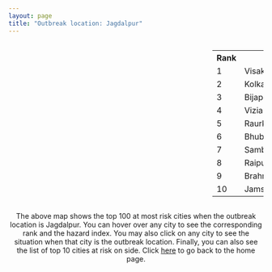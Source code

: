 ```yaml
---
layout: page
title: "Outbreak location: Jagdalpur"
---
```

<div style="width: 100%; overflow: auto;">
<div style="width: 75%; float: left;">
<div id="mapid">
<script src="https://buda-magenta.github.io/hazard_map/load_map.js"></script>

<script>
var marker_outbreak = L.marker([19.087076, 82.023572],{"autoPan": true}).addTo(map); marker_outbreak.bindTooltip("Jagdalpur").openTooltip();

var circle_1 = L.circle([17.723128, 83.301284], {"pane": "markerPane", "color": "red", "fill": true, "fillOpacity": 0.2, "fillRule": "evenodd", "lineCap": "round", "lineJoin": "round", "opacity": 1.0, "radius": 110113, "stroke": true, "weight": 3}).addTo(map);
circle_1.bindTooltip("Visakhapatnam<br>rank: 1<br>hazard index: 0.110114")
circle_1.bindPopup('<a href="https://buda-magenta.github.io/hazard_map/Visakhapatnam">Visakhapatnam</a>')

var circle_2 = L.circle([22.541418, 88.357691], {"pane": "markerPane", "color": "red", "fill": true, "fillOpacity": 0.2, "fillRule": "evenodd", "lineCap": "round", "lineJoin": "round", "opacity": 1.0, "radius": 41146, "stroke": true, "weight": 3}).addTo(map);
circle_2.bindTooltip("Kolkata<br>rank: 2<br>hazard index: 0.041147")
circle_2.bindPopup('<a href="https://buda-magenta.github.io/hazard_map/Kolkata">Kolkata</a>')

var circle_3 = L.circle([18.793568, 80.815939], {"pane": "markerPane", "color": "red", "fill": true, "fillOpacity": 0.2, "fillRule": "evenodd", "lineCap": "round", "lineJoin": "round", "opacity": 1.0, "radius": 40652, "stroke": true, "weight": 3}).addTo(map);
circle_3.bindTooltip("Bijapur<br>rank: 3<br>hazard index: 0.040653")
circle_3.bindPopup('<a href="https://buda-magenta.github.io/hazard_map/Bijapur">Bijapur</a>')

var circle_4 = L.circle([18.112082, 83.405220], {"pane": "markerPane", "color": "red", "fill": true, "fillOpacity": 0.2, "fillRule": "evenodd", "lineCap": "round", "lineJoin": "round", "opacity": 1.0, "radius": 35900, "stroke": true, "weight": 3}).addTo(map);
circle_4.bindTooltip("Vizianagaram<br>rank: 4<br>hazard index: 0.035900")
circle_4.bindPopup('<a href="https://buda-magenta.github.io/hazard_map/Vizianagaram">Vizianagaram</a>')

var circle_5 = L.circle([22.214285, 84.872437], {"pane": "markerPane", "color": "red", "fill": true, "fillOpacity": 0.2, "fillRule": "evenodd", "lineCap": "round", "lineJoin": "round", "opacity": 1.0, "radius": 35442, "stroke": true, "weight": 3}).addTo(map);
circle_5.bindTooltip("Raurkela<br>rank: 5<br>hazard index: 0.035443")
circle_5.bindPopup('<a href="https://buda-magenta.github.io/hazard_map/Raurkela">Raurkela</a>')

var circle_6 = L.circle([20.266777, 85.843559], {"pane": "markerPane", "color": "red", "fill": true, "fillOpacity": 0.2, "fillRule": "evenodd", "lineCap": "round", "lineJoin": "round", "opacity": 1.0, "radius": 27826, "stroke": true, "weight": 3}).addTo(map);
circle_6.bindTooltip("Bhubaneswar<br>rank: 6<br>hazard index: 0.027826")
circle_6.bindPopup('<a href="https://buda-magenta.github.io/hazard_map/Bhubaneswar">Bhubaneswar</a>')

var circle_7 = L.circle([21.400000, 83.883333], {"pane": "markerPane", "color": "red", "fill": true, "fillOpacity": 0.2, "fillRule": "evenodd", "lineCap": "round", "lineJoin": "round", "opacity": 1.0, "radius": 23788, "stroke": true, "weight": 3}).addTo(map);
circle_7.bindTooltip("Sambalpur<br>rank: 7<br>hazard index: 0.023789")
circle_7.bindPopup('<a href="https://buda-magenta.github.io/hazard_map/Sambalpur">Sambalpur</a>')

var circle_8 = L.circle([21.237947, 81.633683], {"pane": "markerPane", "color": "red", "fill": true, "fillOpacity": 0.2, "fillRule": "evenodd", "lineCap": "round", "lineJoin": "round", "opacity": 1.0, "radius": 18682, "stroke": true, "weight": 3}).addTo(map);
circle_8.bindTooltip("Raipur<br>rank: 8<br>hazard index: 0.018682")
circle_8.bindPopup('<a href="https://buda-magenta.github.io/hazard_map/Raipur">Raipur</a>')

var circle_9 = L.circle([19.309813, 84.797156], {"pane": "markerPane", "color": "red", "fill": true, "fillOpacity": 0.2, "fillRule": "evenodd", "lineCap": "round", "lineJoin": "round", "opacity": 1.0, "radius": 11819, "stroke": true, "weight": 3}).addTo(map);
circle_9.bindTooltip("Brahmapur<br>rank: 9<br>hazard index: 0.011819")
circle_9.bindPopup('<a href="https://buda-magenta.github.io/hazard_map/Brahmapur">Brahmapur</a>')

var circle_10 = L.circle([22.801519, 86.202958], {"pane": "markerPane", "color": "red", "fill": true, "fillOpacity": 0.2, "fillRule": "evenodd", "lineCap": "round", "lineJoin": "round", "opacity": 1.0, "radius": 5774, "stroke": true, "weight": 3}).addTo(map);
circle_10.bindTooltip("Jamshedpur<br>rank: 10<br>hazard index: 0.005775")
circle_10.bindPopup('<a href="https://buda-magenta.github.io/hazard_map/Jamshedpur">Jamshedpur</a>')

var circle_11 = L.circle([21.199035, 81.397955], {"pane": "markerPane", "color": "red", "fill": true, "fillOpacity": 0.2, "fillRule": "evenodd", "lineCap": "round", "lineJoin": "round", "opacity": 1.0, "radius": 4956, "stroke": true, "weight": 3}).addTo(map);
circle_11.bindTooltip("Durg<br>rank: 11<br>hazard index: 0.004957")
circle_11.bindPopup('<a href="https://buda-magenta.github.io/hazard_map/Durg">Durg</a>')

var circle_12 = L.circle([17.388786, 78.461065], {"pane": "markerPane", "color": "red", "fill": true, "fillOpacity": 0.2, "fillRule": "evenodd", "lineCap": "round", "lineJoin": "round", "opacity": 1.0, "radius": 4797, "stroke": true, "weight": 3}).addTo(map);
circle_12.bindTooltip("Hyderabad<br>rank: 12<br>hazard index: 0.004797")
circle_12.bindPopup('<a href="https://buda-magenta.github.io/hazard_map/Hyderabad">Hyderabad</a>')

var circle_13 = L.circle([18.320022, 83.916077], {"pane": "markerPane", "color": "red", "fill": true, "fillOpacity": 0.2, "fillRule": "evenodd", "lineCap": "round", "lineJoin": "round", "opacity": 1.0, "radius": 4185, "stroke": true, "weight": 3}).addTo(map);
circle_13.bindTooltip("Srikakulam<br>rank: 13<br>hazard index: 0.004185")
circle_13.bindPopup('<a href="https://buda-magenta.github.io/hazard_map/Srikakulam">Srikakulam</a>')

var circle_14 = L.circle([21.934900, 86.732400], {"pane": "markerPane", "color": "red", "fill": true, "fillOpacity": 0.2, "fillRule": "evenodd", "lineCap": "round", "lineJoin": "round", "opacity": 1.0, "radius": 3655, "stroke": true, "weight": 3}).addTo(map);
circle_14.bindTooltip("Baripada<br>rank: 14<br>hazard index: 0.003656")
circle_14.bindPopup('<a href="https://buda-magenta.github.io/hazard_map/Baripada">Baripada</a>')

var circle_15 = L.circle([17.849907, 75.276320], {"pane": "markerPane", "color": "red", "fill": true, "fillOpacity": 0.2, "fillRule": "evenodd", "lineCap": "round", "lineJoin": "round", "opacity": 1.0, "radius": 3452, "stroke": true, "weight": 3}).addTo(map);
circle_15.bindTooltip("Solapur<br>rank: 15<br>hazard index: 0.003452")
circle_15.bindPopup('<a href="https://buda-magenta.github.io/hazard_map/Solapur">Solapur</a>')

var circle_16 = L.circle([16.508759, 80.618510], {"pane": "markerPane", "color": "red", "fill": true, "fillOpacity": 0.2, "fillRule": "evenodd", "lineCap": "round", "lineJoin": "round", "opacity": 1.0, "radius": 3346, "stroke": true, "weight": 3}).addTo(map);
circle_16.bindTooltip("Vijayawada<br>rank: 16<br>hazard index: 0.003346")
circle_16.bindPopup('<a href="https://buda-magenta.github.io/hazard_map/Vijayawada">Vijayawada</a>')

var circle_17 = L.circle([19.807608, 85.825254], {"pane": "markerPane", "color": "red", "fill": true, "fillOpacity": 0.2, "fillRule": "evenodd", "lineCap": "round", "lineJoin": "round", "opacity": 1.0, "radius": 3203, "stroke": true, "weight": 3}).addTo(map);
circle_17.bindTooltip("Puri<br>rank: 17<br>hazard index: 0.003203")
circle_17.bindPopup('<a href="https://buda-magenta.github.io/hazard_map/Puri">Puri</a>')

var circle_18 = L.circle([17.980609, 79.598212], {"pane": "markerPane", "color": "red", "fill": true, "fillOpacity": 0.2, "fillRule": "evenodd", "lineCap": "round", "lineJoin": "round", "opacity": 1.0, "radius": 2547, "stroke": true, "weight": 3}).addTo(map);
circle_18.bindTooltip("Warangal<br>rank: 18<br>hazard index: 0.002548")
circle_18.bindPopup('<a href="https://buda-magenta.github.io/hazard_map/Warangal">Warangal</a>')

var circle_19 = L.circle([17.005045, 81.780473], {"pane": "markerPane", "color": "red", "fill": true, "fillOpacity": 0.2, "fillRule": "evenodd", "lineCap": "round", "lineJoin": "round", "opacity": 1.0, "radius": 2269, "stroke": true, "weight": 3}).addTo(map);
circle_19.bindTooltip("Rajahmundry<br>rank: 19<br>hazard index: 0.002270")
circle_19.bindPopup('<a href="https://buda-magenta.github.io/hazard_map/Rajahmundry">Rajahmundry</a>')

var circle_20 = L.circle([22.472223, 88.093845], {"pane": "markerPane", "color": "red", "fill": true, "fillOpacity": 0.2, "fillRule": "evenodd", "lineCap": "round", "lineJoin": "round", "opacity": 1.0, "radius": 2037, "stroke": true, "weight": 3}).addTo(map);
circle_20.bindTooltip("Uluberia<br>rank: 20<br>hazard index: 0.002038")
circle_20.bindPopup('<a href="https://buda-magenta.github.io/hazard_map/Uluberia">Uluberia</a>')

var circle_21 = L.circle([25.133173, 86.525040], {"pane": "markerPane", "color": "red", "fill": true, "fillOpacity": 0.2, "fillRule": "evenodd", "lineCap": "round", "lineJoin": "round", "opacity": 1.0, "radius": 1897, "stroke": true, "weight": 3}).addTo(map);
circle_21.bindTooltip("Kharagpur<br>rank: 21<br>hazard index: 0.001898")
circle_21.bindPopup('<a href="https://buda-magenta.github.io/hazard_map/Kharagpur">Kharagpur</a>')

var circle_22 = L.circle([16.185317, 75.696792], {"pane": "markerPane", "color": "red", "fill": true, "fillOpacity": 0.2, "fillRule": "evenodd", "lineCap": "round", "lineJoin": "round", "opacity": 1.0, "radius": 1706, "stroke": true, "weight": 3}).addTo(map);
circle_22.bindTooltip("Bagalkot<br>rank: 22<br>hazard index: 0.001706")
circle_22.bindPopup('<a href="https://buda-magenta.github.io/hazard_map/Bagalkot">Bagalkot</a>')

var circle_23 = L.circle([16.943739, 82.235061], {"pane": "markerPane", "color": "red", "fill": true, "fillOpacity": 0.2, "fillRule": "evenodd", "lineCap": "round", "lineJoin": "round", "opacity": 1.0, "radius": 1451, "stroke": true, "weight": 3}).addTo(map);
circle_23.bindTooltip("Kakinada<br>rank: 23<br>hazard index: 0.001451")
circle_23.bindPopup('<a href="https://buda-magenta.github.io/hazard_map/Kakinada">Kakinada</a>')

var circle_24 = L.circle([20.468600, 85.879200], {"pane": "markerPane", "color": "red", "fill": true, "fillOpacity": 0.2, "fillRule": "evenodd", "lineCap": "round", "lineJoin": "round", "opacity": 1.0, "radius": 1430, "stroke": true, "weight": 3}).addTo(map);
circle_24.bindTooltip("Cuttack<br>rank: 24<br>hazard index: 0.001430")
circle_24.bindPopup('<a href="https://buda-magenta.github.io/hazard_map/Cuttack">Cuttack</a>')

var circle_25 = L.circle([28.651718, 77.221939], {"pane": "markerPane", "color": "red", "fill": true, "fillOpacity": 0.2, "fillRule": "evenodd", "lineCap": "round", "lineJoin": "round", "opacity": 1.0, "radius": 1386, "stroke": true, "weight": 3}).addTo(map);
circle_25.bindTooltip("Delhi<br>rank: 25<br>hazard index: 0.001386")
circle_25.bindPopup('<a href="https://buda-magenta.github.io/hazard_map/Delhi">Delhi</a>')

var circle_26 = L.circle([15.426365, 75.630079], {"pane": "markerPane", "color": "red", "fill": true, "fillOpacity": 0.2, "fillRule": "evenodd", "lineCap": "round", "lineJoin": "round", "opacity": 1.0, "radius": 1364, "stroke": true, "weight": 3}).addTo(map);
circle_26.bindTooltip("Gadag<br>rank: 26<br>hazard index: 0.001364")
circle_26.bindPopup('<a href="https://buda-magenta.github.io/hazard_map/Gadag">Gadag</a>')

var circle_27 = L.circle([12.979120, 77.591300], {"pane": "markerPane", "color": "red", "fill": true, "fillOpacity": 0.2, "fillRule": "evenodd", "lineCap": "round", "lineJoin": "round", "opacity": 1.0, "radius": 1330, "stroke": true, "weight": 3}).addTo(map);
circle_27.bindTooltip("Bangalore<br>rank: 27<br>hazard index: 0.001331")
circle_27.bindPopup('<a href="https://buda-magenta.github.io/hazard_map/Bangalore">Bangalore</a>')

var circle_28 = L.circle([22.383333, 82.133333], {"pane": "markerPane", "color": "red", "fill": true, "fillOpacity": 0.2, "fillRule": "evenodd", "lineCap": "round", "lineJoin": "round", "opacity": 1.0, "radius": 1306, "stroke": true, "weight": 3}).addTo(map);
circle_28.bindTooltip("Bilaspur<br>rank: 28<br>hazard index: 0.001307")
circle_28.bindPopup('<a href="https://buda-magenta.github.io/hazard_map/Bilaspur">Bilaspur</a>')

var circle_29 = L.circle([23.370035, 85.325013], {"pane": "markerPane", "color": "red", "fill": true, "fillOpacity": 0.2, "fillRule": "evenodd", "lineCap": "round", "lineJoin": "round", "opacity": 1.0, "radius": 1254, "stroke": true, "weight": 3}).addTo(map);
circle_29.bindTooltip("Ranchi<br>rank: 29<br>hazard index: 0.001254")
circle_29.bindPopup('<a href="https://buda-magenta.github.io/hazard_map/Ranchi">Ranchi</a>')

var circle_30 = L.circle([22.591260, 88.390964], {"pane": "markerPane", "color": "red", "fill": true, "fillOpacity": 0.2, "fillRule": "evenodd", "lineCap": "round", "lineJoin": "round", "opacity": 1.0, "radius": 1204, "stroke": true, "weight": 3}).addTo(map);
circle_30.bindTooltip("Bidhan Nagar<br>rank: 30<br>hazard index: 0.001205")
circle_30.bindPopup('<a href="https://buda-magenta.github.io/hazard_map/Bidhan_Nagar">Bidhan Nagar</a>')

var circle_31 = L.circle([13.083694, 80.270186], {"pane": "markerPane", "color": "red", "fill": true, "fillOpacity": 0.2, "fillRule": "evenodd", "lineCap": "round", "lineJoin": "round", "opacity": 1.0, "radius": 1031, "stroke": true, "weight": 3}).addTo(map);
circle_31.bindTooltip("Chennai<br>rank: 31<br>hazard index: 0.001031")
circle_31.bindPopup('<a href="https://buda-magenta.github.io/hazard_map/Chennai">Chennai</a>')

var circle_32 = L.circle([21.200996, 81.335426], {"pane": "markerPane", "color": "red", "fill": true, "fillOpacity": 0.2, "fillRule": "evenodd", "lineCap": "round", "lineJoin": "round", "opacity": 1.0, "radius": 994, "stroke": true, "weight": 3}).addTo(map);
circle_32.bindTooltip("Bhilai Nagar<br>rank: 32<br>hazard index: 0.000995")
circle_32.bindPopup('<a href="https://buda-magenta.github.io/hazard_map/Bhilai_Nagar">Bhilai Nagar</a>')

var circle_33 = L.circle([12.869810, 74.843008], {"pane": "markerPane", "color": "red", "fill": true, "fillOpacity": 0.2, "fillRule": "evenodd", "lineCap": "round", "lineJoin": "round", "opacity": 1.0, "radius": 967, "stroke": true, "weight": 3}).addTo(map);
circle_33.bindTooltip("Mangalore<br>rank: 33<br>hazard index: 0.000968")
circle_33.bindPopup('<a href="https://buda-magenta.github.io/hazard_map/Mangalore">Mangalore</a>')

var circle_34 = L.circle([23.250000, 87.750000], {"pane": "markerPane", "color": "red", "fill": true, "fillOpacity": 0.2, "fillRule": "evenodd", "lineCap": "round", "lineJoin": "round", "opacity": 1.0, "radius": 829, "stroke": true, "weight": 3}).addTo(map);
circle_34.bindTooltip("Barddhaman<br>rank: 34<br>hazard index: 0.000830")
circle_34.bindPopup('<a href="https://buda-magenta.github.io/hazard_map/Barddhaman">Barddhaman</a>')

var circle_35 = L.circle([19.075990, 72.877393], {"pane": "markerPane", "color": "red", "fill": true, "fillOpacity": 0.2, "fillRule": "evenodd", "lineCap": "round", "lineJoin": "round", "opacity": 1.0, "radius": 811, "stroke": true, "weight": 3}).addTo(map);
circle_35.bindTooltip("Mumbai<br>rank: 35<br>hazard index: 0.000811")
circle_35.bindPopup('<a href="https://buda-magenta.github.io/hazard_map/Mumbai">Mumbai</a>')

var circle_36 = L.circle([16.291519, 80.454159], {"pane": "markerPane", "color": "red", "fill": true, "fillOpacity": 0.2, "fillRule": "evenodd", "lineCap": "round", "lineJoin": "round", "opacity": 1.0, "radius": 665, "stroke": true, "weight": 3}).addTo(map);
circle_36.bindTooltip("Guntur<br>rank: 36<br>hazard index: 0.000666")
circle_36.bindPopup('<a href="https://buda-magenta.github.io/hazard_map/Guntur">Guntur</a>')

var circle_37 = L.circle([22.519770, 82.629515], {"pane": "markerPane", "color": "red", "fill": true, "fillOpacity": 0.2, "fillRule": "evenodd", "lineCap": "round", "lineJoin": "round", "opacity": 1.0, "radius": 619, "stroke": true, "weight": 3}).addTo(map);
circle_37.bindTooltip("Korba<br>rank: 37<br>hazard index: 0.000619")
circle_37.bindPopup('<a href="https://buda-magenta.github.io/hazard_map/Korba">Korba</a>')

var circle_38 = L.circle([16.676135, 81.170868], {"pane": "markerPane", "color": "red", "fill": true, "fillOpacity": 0.2, "fillRule": "evenodd", "lineCap": "round", "lineJoin": "round", "opacity": 1.0, "radius": 612, "stroke": true, "weight": 3}).addTo(map);
circle_38.bindTooltip("Eluru<br>rank: 38<br>hazard index: 0.000612")
circle_38.bindPopup('<a href="https://buda-magenta.github.io/hazard_map/Eluru">Eluru</a>')

var circle_39 = L.circle([26.716413, 88.430992], {"pane": "markerPane", "color": "red", "fill": true, "fillOpacity": 0.2, "fillRule": "evenodd", "lineCap": "round", "lineJoin": "round", "opacity": 1.0, "radius": 596, "stroke": true, "weight": 3}).addTo(map);
circle_39.bindTooltip("Siliguri<br>rank: 39<br>hazard index: 0.000597")
circle_39.bindPopup('<a href="https://buda-magenta.github.io/hazard_map/Siliguri">Siliguri</a>')

var circle_40 = L.circle([22.500000, 83.500000], {"pane": "markerPane", "color": "red", "fill": true, "fillOpacity": 0.2, "fillRule": "evenodd", "lineCap": "round", "lineJoin": "round", "opacity": 1.0, "radius": 591, "stroke": true, "weight": 3}).addTo(map);
circle_40.bindTooltip("Raigarh<br>rank: 40<br>hazard index: 0.000592")
circle_40.bindPopup('<a href="https://buda-magenta.github.io/hazard_map/Raigarh">Raigarh</a>')

var circle_41 = L.circle([22.890183, 88.426939], {"pane": "markerPane", "color": "red", "fill": true, "fillOpacity": 0.2, "fillRule": "evenodd", "lineCap": "round", "lineJoin": "round", "opacity": 1.0, "radius": 470, "stroke": true, "weight": 3}).addTo(map);
circle_41.bindTooltip("Naihati<br>rank: 41<br>hazard index: 0.000470")
circle_41.bindPopup('<a href="https://buda-magenta.github.io/hazard_map/Naihati">Naihati</a>')

var circle_42 = L.circle([21.500000, 86.750000], {"pane": "markerPane", "color": "red", "fill": true, "fillOpacity": 0.2, "fillRule": "evenodd", "lineCap": "round", "lineJoin": "round", "opacity": 1.0, "radius": 449, "stroke": true, "weight": 3}).addTo(map);
circle_42.bindTooltip("Baleshwar<br>rank: 42<br>hazard index: 0.000449")
circle_42.bindPopup('<a href="https://buda-magenta.github.io/hazard_map/Baleshwar">Baleshwar</a>')

var circle_43 = L.circle([23.535048, 87.338043], {"pane": "markerPane", "color": "red", "fill": true, "fillOpacity": 0.2, "fillRule": "evenodd", "lineCap": "round", "lineJoin": "round", "opacity": 1.0, "radius": 422, "stroke": true, "weight": 3}).addTo(map);
circle_43.bindTooltip("Durgapur<br>rank: 43<br>hazard index: 0.000422")
circle_43.bindPopup('<a href="https://buda-magenta.github.io/hazard_map/Durgapur">Durgapur</a>')

var circle_44 = L.circle([22.782355, 86.159003], {"pane": "markerPane", "color": "red", "fill": true, "fillOpacity": 0.2, "fillRule": "evenodd", "lineCap": "round", "lineJoin": "round", "opacity": 1.0, "radius": 403, "stroke": true, "weight": 3}).addTo(map);
circle_44.bindTooltip("Adityapur<br>rank: 44<br>hazard index: 0.000404")
circle_44.bindPopup('<a href="https://buda-magenta.github.io/hazard_map/Adityapur">Adityapur</a>')

var circle_45 = L.circle([25.531031, 78.652689], {"pane": "markerPane", "color": "red", "fill": true, "fillOpacity": 0.2, "fillRule": "evenodd", "lineCap": "round", "lineJoin": "round", "opacity": 1.0, "radius": 399, "stroke": true, "weight": 3}).addTo(map);
circle_45.bindTooltip("Jhansi<br>rank: 45<br>hazard index: 0.000399")
circle_45.bindPopup('<a href="https://buda-magenta.github.io/hazard_map/Jhansi">Jhansi</a>')

var circle_46 = L.circle([23.687130, 86.974659], {"pane": "markerPane", "color": "red", "fill": true, "fillOpacity": 0.2, "fillRule": "evenodd", "lineCap": "round", "lineJoin": "round", "opacity": 1.0, "radius": 388, "stroke": true, "weight": 3}).addTo(map);
circle_46.bindTooltip("Asansol<br>rank: 46<br>hazard index: 0.000389")
circle_46.bindPopup('<a href="https://buda-magenta.github.io/hazard_map/Asansol">Asansol</a>')

var circle_47 = L.circle([22.695034, 88.377060], {"pane": "markerPane", "color": "red", "fill": true, "fillOpacity": 0.2, "fillRule": "evenodd", "lineCap": "round", "lineJoin": "round", "opacity": 1.0, "radius": 360, "stroke": true, "weight": 3}).addTo(map);
circle_47.bindTooltip("Panihati<br>rank: 47<br>hazard index: 0.000360")
circle_47.bindPopup('<a href="https://buda-magenta.github.io/hazard_map/Panihati">Panihati</a>')

var circle_48 = L.circle([14.449372, 79.987376], {"pane": "markerPane", "color": "red", "fill": true, "fillOpacity": 0.2, "fillRule": "evenodd", "lineCap": "round", "lineJoin": "round", "opacity": 1.0, "radius": 326, "stroke": true, "weight": 3}).addTo(map);
circle_48.bindTooltip("Nellore<br>rank: 48<br>hazard index: 0.000327")
circle_48.bindPopup('<a href="https://buda-magenta.github.io/hazard_map/Nellore">Nellore</a>')

var circle_49 = L.circle([21.149813, 79.082056], {"pane": "markerPane", "color": "red", "fill": true, "fillOpacity": 0.2, "fillRule": "evenodd", "lineCap": "round", "lineJoin": "round", "opacity": 1.0, "radius": 320, "stroke": true, "weight": 3}).addTo(map);
circle_49.bindTooltip("Nagpur<br>rank: 49<br>hazard index: 0.000320")
circle_49.bindPopup('<a href="https://buda-magenta.github.io/hazard_map/Nagpur">Nagpur</a>')

var circle_50 = L.circle([24.965712, 88.127778], {"pane": "markerPane", "color": "red", "fill": true, "fillOpacity": 0.2, "fillRule": "evenodd", "lineCap": "round", "lineJoin": "round", "opacity": 1.0, "radius": 294, "stroke": true, "weight": 3}).addTo(map);
circle_50.bindTooltip("English Bazar<br>rank: 50<br>hazard index: 0.000295")
circle_50.bindPopup('<a href="https://buda-magenta.github.io/hazard_map/English_Bazar">English Bazar</a>')

var circle_51 = L.circle([22.670728, 88.376342], {"pane": "markerPane", "color": "red", "fill": true, "fillOpacity": 0.2, "fillRule": "evenodd", "lineCap": "round", "lineJoin": "round", "opacity": 1.0, "radius": 293, "stroke": true, "weight": 3}).addTo(map);
circle_51.bindTooltip("Kamarhati<br>rank: 51<br>hazard index: 0.000293")
circle_51.bindPopup('<a href="https://buda-magenta.github.io/hazard_map/Kamarhati">Kamarhati</a>')

var circle_52 = L.circle([26.180598, 91.753943], {"pane": "markerPane", "color": "red", "fill": true, "fillOpacity": 0.2, "fillRule": "evenodd", "lineCap": "round", "lineJoin": "round", "opacity": 1.0, "radius": 288, "stroke": true, "weight": 3}).addTo(map);
circle_52.bindTooltip("Guwahati<br>rank: 52<br>hazard index: 0.000289")
circle_52.bindPopup('<a href="https://buda-magenta.github.io/hazard_map/Guwahati">Guwahati</a>')

var circle_53 = L.circle([16.876586, 81.545145], {"pane": "markerPane", "color": "red", "fill": true, "fillOpacity": 0.2, "fillRule": "evenodd", "lineCap": "round", "lineJoin": "round", "opacity": 1.0, "radius": 276, "stroke": true, "weight": 3}).addTo(map);
circle_53.bindTooltip("Tadepalligudem<br>rank: 53<br>hazard index: 0.000277")
circle_53.bindPopup('<a href="https://buda-magenta.github.io/hazard_map/Tadepalligudem">Tadepalligudem</a>')

var circle_54 = L.circle([22.646958, 88.343612], {"pane": "markerPane", "color": "red", "fill": true, "fillOpacity": 0.2, "fillRule": "evenodd", "lineCap": "round", "lineJoin": "round", "opacity": 1.0, "radius": 268, "stroke": true, "weight": 3}).addTo(map);
circle_54.bindTooltip("Bally<br>rank: 54<br>hazard index: 0.000268")
circle_54.bindPopup('<a href="https://buda-magenta.github.io/hazard_map/Bally">Bally</a>')

var circle_55 = L.circle([14.466127, 75.920636], {"pane": "markerPane", "color": "red", "fill": true, "fillOpacity": 0.2, "fillRule": "evenodd", "lineCap": "round", "lineJoin": "round", "opacity": 1.0, "radius": 258, "stroke": true, "weight": 3}).addTo(map);
circle_55.bindTooltip("Davanagere<br>rank: 55<br>hazard index: 0.000258")
circle_55.bindPopup('<a href="https://buda-magenta.github.io/hazard_map/Davanagere">Davanagere</a>')

var circle_56 = L.circle([25.609324, 85.123525], {"pane": "markerPane", "color": "red", "fill": true, "fillOpacity": 0.2, "fillRule": "evenodd", "lineCap": "round", "lineJoin": "round", "opacity": 1.0, "radius": 246, "stroke": true, "weight": 3}).addTo(map);
circle_56.bindTooltip("Patna<br>rank: 56<br>hazard index: 0.000247")
circle_56.bindPopup('<a href="https://buda-magenta.github.io/hazard_map/Patna">Patna</a>')

var circle_57 = L.circle([22.508621, 88.253218], {"pane": "markerPane", "color": "red", "fill": true, "fillOpacity": 0.2, "fillRule": "evenodd", "lineCap": "round", "lineJoin": "round", "opacity": 1.0, "radius": 239, "stroke": true, "weight": 3}).addTo(map);
circle_57.bindTooltip("Maheshtala<br>rank: 57<br>hazard index: 0.000240")
circle_57.bindPopup('<a href="https://buda-magenta.github.io/hazard_map/Maheshtala">Maheshtala</a>')

var circle_58 = L.circle([24.476642, 86.606732], {"pane": "markerPane", "color": "red", "fill": true, "fillOpacity": 0.2, "fillRule": "evenodd", "lineCap": "round", "lineJoin": "round", "opacity": 1.0, "radius": 228, "stroke": true, "weight": 3}).addTo(map);
circle_58.bindTooltip("Deoghar<br>rank: 58<br>hazard index: 0.000229")
circle_58.bindPopup('<a href="https://buda-magenta.github.io/hazard_map/Deoghar">Deoghar</a>')

var circle_59 = L.circle([21.735348, 81.944459], {"pane": "markerPane", "color": "red", "fill": true, "fillOpacity": 0.2, "fillRule": "evenodd", "lineCap": "round", "lineJoin": "round", "opacity": 1.0, "radius": 225, "stroke": true, "weight": 3}).addTo(map);
circle_59.bindTooltip("Bhatpara<br>rank: 59<br>hazard index: 0.000226")
circle_59.bindPopup('<a href="https://buda-magenta.github.io/hazard_map/Bhatpara">Bhatpara</a>')

var circle_60 = L.circle([22.870214, 88.419608], {"pane": "markerPane", "color": "red", "fill": true, "fillOpacity": 0.2, "fillRule": "evenodd", "lineCap": "round", "lineJoin": "round", "opacity": 1.0, "radius": 216, "stroke": true, "weight": 3}).addTo(map);
circle_60.bindTooltip("Barrackpur<br>rank: 60<br>hazard index: 0.000217")
circle_60.bindPopup('<a href="https://buda-magenta.github.io/hazard_map/Barrackpur">Barrackpur</a>')

var circle_61 = L.circle([23.405848, 88.495894], {"pane": "markerPane", "color": "red", "fill": true, "fillOpacity": 0.2, "fillRule": "evenodd", "lineCap": "round", "lineJoin": "round", "opacity": 1.0, "radius": 207, "stroke": true, "weight": 3}).addTo(map);
circle_61.bindTooltip("Krishnanagar<br>rank: 61<br>hazard index: 0.000207")
circle_61.bindPopup('<a href="https://buda-magenta.github.io/hazard_map/Krishnanagar">Krishnanagar</a>')

var circle_62 = L.circle([23.122634, 83.198189], {"pane": "markerPane", "color": "red", "fill": true, "fillOpacity": 0.2, "fillRule": "evenodd", "lineCap": "round", "lineJoin": "round", "opacity": 1.0, "radius": 206, "stroke": true, "weight": 3}).addTo(map);
circle_62.bindTooltip("Ambikapur<br>rank: 62<br>hazard index: 0.000206")
circle_62.bindPopup('<a href="https://buda-magenta.github.io/hazard_map/Ambikapur">Ambikapur</a>')

var circle_63 = L.circle([23.795281, 86.430964], {"pane": "markerPane", "color": "red", "fill": true, "fillOpacity": 0.2, "fillRule": "evenodd", "lineCap": "round", "lineJoin": "round", "opacity": 1.0, "radius": 198, "stroke": true, "weight": 3}).addTo(map);
circle_63.bindTooltip("Dhanbad<br>rank: 63<br>hazard index: 0.000199")
circle_63.bindPopup('<a href="https://buda-magenta.github.io/hazard_map/Dhanbad">Dhanbad</a>')

var circle_64 = L.circle([24.379576, 88.585573], {"pane": "markerPane", "color": "red", "fill": true, "fillOpacity": 0.2, "fillRule": "evenodd", "lineCap": "round", "lineJoin": "round", "opacity": 1.0, "radius": 195, "stroke": true, "weight": 3}).addTo(map);
circle_64.bindTooltip("Baharampur<br>rank: 64<br>hazard index: 0.000196")
circle_64.bindPopup('<a href="https://buda-magenta.github.io/hazard_map/Baharampur">Baharampur</a>')

var circle_65 = L.circle([18.521428, 73.854454], {"pane": "markerPane", "color": "red", "fill": true, "fillOpacity": 0.2, "fillRule": "evenodd", "lineCap": "round", "lineJoin": "round", "opacity": 1.0, "radius": 191, "stroke": true, "weight": 3}).addTo(map);
circle_65.bindTooltip("Pune<br>rank: 65<br>hazard index: 0.000191")
circle_65.bindPopup('<a href="https://buda-magenta.github.io/hazard_map/Pune">Pune</a>')

var circle_66 = L.circle([16.083333, 77.166667], {"pane": "markerPane", "color": "red", "fill": true, "fillOpacity": 0.2, "fillRule": "evenodd", "lineCap": "round", "lineJoin": "round", "opacity": 1.0, "radius": 190, "stroke": true, "weight": 3}).addTo(map);
circle_66.bindTooltip("Raichur<br>rank: 66<br>hazard index: 0.000190")
circle_66.bindPopup('<a href="https://buda-magenta.github.io/hazard_map/Raichur">Raichur</a>')

var circle_67 = L.circle([16.432998, 80.993715], {"pane": "markerPane", "color": "red", "fill": true, "fillOpacity": 0.2, "fillRule": "evenodd", "lineCap": "round", "lineJoin": "round", "opacity": 1.0, "radius": 189, "stroke": true, "weight": 3}).addTo(map);
circle_67.bindTooltip("Gudivada<br>rank: 67<br>hazard index: 0.000189")
circle_67.bindPopup('<a href="https://buda-magenta.github.io/hazard_map/Gudivada">Gudivada</a>')

var circle_68 = L.circle([13.631637, 79.423171], {"pane": "markerPane", "color": "red", "fill": true, "fillOpacity": 0.2, "fillRule": "evenodd", "lineCap": "round", "lineJoin": "round", "opacity": 1.0, "radius": 163, "stroke": true, "weight": 3}).addTo(map);
circle_68.bindTooltip("Tirupati<br>rank: 68<br>hazard index: 0.000163")
circle_68.bindPopup('<a href="https://buda-magenta.github.io/hazard_map/Tirupati">Tirupati</a>')

var circle_69 = L.circle([22.754995, 88.341667], {"pane": "markerPane", "color": "red", "fill": true, "fillOpacity": 0.2, "fillRule": "evenodd", "lineCap": "round", "lineJoin": "round", "opacity": 1.0, "radius": 161, "stroke": true, "weight": 3}).addTo(map);
circle_69.bindTooltip("Serampore<br>rank: 69<br>hazard index: 0.000162")
circle_69.bindPopup('<a href="https://buda-magenta.github.io/hazard_map/Serampore">Serampore</a>')

var circle_70 = L.circle([22.949011, 88.435910], {"pane": "markerPane", "color": "red", "fill": true, "fillOpacity": 0.2, "fillRule": "evenodd", "lineCap": "round", "lineJoin": "round", "opacity": 1.0, "radius": 159, "stroke": true, "weight": 3}).addTo(map);
circle_70.bindTooltip("Kanchrapara<br>rank: 70<br>hazard index: 0.000160")
circle_70.bindPopup('<a href="https://buda-magenta.github.io/hazard_map/Kanchrapara">Kanchrapara</a>')

var circle_71 = L.circle([22.717624, 88.488953], {"pane": "markerPane", "color": "red", "fill": true, "fillOpacity": 0.2, "fillRule": "evenodd", "lineCap": "round", "lineJoin": "round", "opacity": 1.0, "radius": 155, "stroke": true, "weight": 3}).addTo(map);
circle_71.bindTooltip("Barasat<br>rank: 71<br>hazard index: 0.000156")
circle_71.bindPopup('<a href="https://buda-magenta.github.io/hazard_map/Barasat">Barasat</a>')

var circle_72 = L.circle([26.838100, 80.934600], {"pane": "markerPane", "color": "red", "fill": true, "fillOpacity": 0.2, "fillRule": "evenodd", "lineCap": "round", "lineJoin": "round", "opacity": 1.0, "radius": 155, "stroke": true, "weight": 3}).addTo(map);
circle_72.bindTooltip("Lucknow<br>rank: 72<br>hazard index: 0.000155")
circle_72.bindPopup('<a href="https://buda-magenta.github.io/hazard_map/Lucknow">Lucknow</a>')

var circle_73 = L.circle([21.063329, 86.505373], {"pane": "markerPane", "color": "red", "fill": true, "fillOpacity": 0.2, "fillRule": "evenodd", "lineCap": "round", "lineJoin": "round", "opacity": 1.0, "radius": 154, "stroke": true, "weight": 3}).addTo(map);
circle_73.bindTooltip("Bhadrak<br>rank: 73<br>hazard index: 0.000154")
circle_73.bindPopup('<a href="https://buda-magenta.github.io/hazard_map/Bhadrak">Bhadrak</a>')

var circle_74 = L.circle([16.181939, 81.135130], {"pane": "markerPane", "color": "red", "fill": true, "fillOpacity": 0.2, "fillRule": "evenodd", "lineCap": "round", "lineJoin": "round", "opacity": 1.0, "radius": 140, "stroke": true, "weight": 3}).addTo(map);
circle_74.bindTooltip("Machilipatnam<br>rank: 74<br>hazard index: 0.000140")
circle_74.bindPopup('<a href="https://buda-magenta.github.io/hazard_map/Machilipatnam">Machilipatnam</a>')

var circle_75 = L.circle([15.507555, 80.060800], {"pane": "markerPane", "color": "red", "fill": true, "fillOpacity": 0.2, "fillRule": "evenodd", "lineCap": "round", "lineJoin": "round", "opacity": 1.0, "radius": 137, "stroke": true, "weight": 3}).addTo(map);
circle_75.bindTooltip("Ongole<br>rank: 75<br>hazard index: 0.000138")
circle_75.bindPopup('<a href="https://buda-magenta.github.io/hazard_map/Ongole">Ongole</a>')

var circle_76 = L.circle([11.001812, 76.962843], {"pane": "markerPane", "color": "red", "fill": true, "fillOpacity": 0.2, "fillRule": "evenodd", "lineCap": "round", "lineJoin": "round", "opacity": 1.0, "radius": 136, "stroke": true, "weight": 3}).addTo(map);
circle_76.bindTooltip("Coimbatore<br>rank: 76<br>hazard index: 0.000136")
circle_76.bindPopup('<a href="https://buda-magenta.github.io/hazard_map/Coimbatore">Coimbatore</a>')

var circle_77 = L.circle([16.542769, 81.527344], {"pane": "markerPane", "color": "red", "fill": true, "fillOpacity": 0.2, "fillRule": "evenodd", "lineCap": "round", "lineJoin": "round", "opacity": 1.0, "radius": 131, "stroke": true, "weight": 3}).addTo(map);
circle_77.bindTooltip("Bhimavaram<br>rank: 77<br>hazard index: 0.000131")
circle_77.bindPopup('<a href="https://buda-magenta.github.io/hazard_map/Bhimavaram">Bhimavaram</a>')

var circle_78 = L.circle([22.794910, 88.331772], {"pane": "markerPane", "color": "red", "fill": true, "fillOpacity": 0.2, "fillRule": "evenodd", "lineCap": "round", "lineJoin": "round", "opacity": 1.0, "radius": 130, "stroke": true, "weight": 3}).addTo(map);
circle_78.bindTooltip("Baidyabati<br>rank: 78<br>hazard index: 0.000130")
circle_78.bindPopup('<a href="https://buda-magenta.github.io/hazard_map/Baidyabati">Baidyabati</a>')

var circle_79 = L.circle([22.920982, 88.437022], {"pane": "markerPane", "color": "red", "fill": true, "fillOpacity": 0.2, "fillRule": "evenodd", "lineCap": "round", "lineJoin": "round", "opacity": 1.0, "radius": 124, "stroke": true, "weight": 3}).addTo(map);
circle_79.bindTooltip("Halisahar<br>rank: 79<br>hazard index: 0.000124")
circle_79.bindPopup('<a href="https://buda-magenta.github.io/hazard_map/Halisahar">Halisahar</a>')

var circle_80 = L.circle([20.972740, 80.691555], {"pane": "markerPane", "color": "red", "fill": true, "fillOpacity": 0.2, "fillRule": "evenodd", "lineCap": "round", "lineJoin": "round", "opacity": 1.0, "radius": 120, "stroke": true, "weight": 3}).addTo(map);
circle_80.bindTooltip("Rajnandgaon<br>rank: 80<br>hazard index: 0.000120")
circle_80.bindPopup('<a href="https://buda-magenta.github.io/hazard_map/Rajnandgaon">Rajnandgaon</a>')

var circle_81 = L.circle([25.572433, 83.609605], {"pane": "markerPane", "color": "red", "fill": true, "fillOpacity": 0.2, "fillRule": "evenodd", "lineCap": "round", "lineJoin": "round", "opacity": 1.0, "radius": 120, "stroke": true, "weight": 3}).addTo(map);
circle_81.bindTooltip("Medinipur<br>rank: 81<br>hazard index: 0.000120")
circle_81.bindPopup('<a href="https://buda-magenta.github.io/hazard_map/Medinipur">Medinipur</a>')

var circle_82 = L.circle([23.831238, 91.282382], {"pane": "markerPane", "color": "red", "fill": true, "fillOpacity": 0.2, "fillRule": "evenodd", "lineCap": "round", "lineJoin": "round", "opacity": 1.0, "radius": 118, "stroke": true, "weight": 3}).addTo(map);
circle_82.bindTooltip("Agartala<br>rank: 82<br>hazard index: 0.000118")
circle_82.bindPopup('<a href="https://buda-magenta.github.io/hazard_map/Agartala">Agartala</a>')

var circle_83 = L.circle([19.194329, 72.970178], {"pane": "markerPane", "color": "red", "fill": true, "fillOpacity": 0.2, "fillRule": "evenodd", "lineCap": "round", "lineJoin": "round", "opacity": 1.0, "radius": 111, "stroke": true, "weight": 3}).addTo(map);
circle_83.bindTooltip("Thane<br>rank: 83<br>hazard index: 0.000111")
circle_83.bindPopup('<a href="https://buda-magenta.github.io/hazard_map/Thane">Thane</a>')

var circle_84 = L.circle([23.388901, 88.372439], {"pane": "markerPane", "color": "red", "fill": true, "fillOpacity": 0.2, "fillRule": "evenodd", "lineCap": "round", "lineJoin": "round", "opacity": 1.0, "radius": 111, "stroke": true, "weight": 3}).addTo(map);
circle_84.bindTooltip("Nabadwip<br>rank: 84<br>hazard index: 0.000111")
circle_84.bindPopup('<a href="https://buda-magenta.github.io/hazard_map/Nabadwip">Nabadwip</a>')

var circle_85 = L.circle([25.286698, 87.132254], {"pane": "markerPane", "color": "red", "fill": true, "fillOpacity": 0.2, "fillRule": "evenodd", "lineCap": "round", "lineJoin": "round", "opacity": 1.0, "radius": 109, "stroke": true, "weight": 3}).addTo(map);
circle_85.bindTooltip("Bhagalpur<br>rank: 85<br>hazard index: 0.000109")
circle_85.bindPopup('<a href="https://buda-magenta.github.io/hazard_map/Bhagalpur">Bhagalpur</a>')

var circle_86 = L.circle([22.694792, 88.453018], {"pane": "markerPane", "color": "red", "fill": true, "fillOpacity": 0.2, "fillRule": "evenodd", "lineCap": "round", "lineJoin": "round", "opacity": 1.0, "radius": 108, "stroke": true, "weight": 3}).addTo(map);
circle_86.bindTooltip("Madhyamgram<br>rank: 86<br>hazard index: 0.000108")
circle_86.bindPopup('<a href="https://buda-magenta.github.io/hazard_map/Madhyamgram">Madhyamgram</a>')

var circle_87 = L.circle([20.843512, 75.525927], {"pane": "markerPane", "color": "red", "fill": true, "fillOpacity": 0.2, "fillRule": "evenodd", "lineCap": "round", "lineJoin": "round", "opacity": 1.0, "radius": 106, "stroke": true, "weight": 3}).addTo(map);
circle_87.bindTooltip("Jalgaon<br>rank: 87<br>hazard index: 0.000106")
circle_87.bindPopup('<a href="https://buda-magenta.github.io/hazard_map/Jalgaon">Jalgaon</a>')

var circle_88 = L.circle([27.175255, 78.009816], {"pane": "markerPane", "color": "red", "fill": true, "fillOpacity": 0.2, "fillRule": "evenodd", "lineCap": "round", "lineJoin": "round", "opacity": 1.0, "radius": 105, "stroke": true, "weight": 3}).addTo(map);
circle_88.bindTooltip("Agra<br>rank: 88<br>hazard index: 0.000105")
circle_88.bindPopup('<a href="https://buda-magenta.github.io/hazard_map/Agra">Agra</a>')

var circle_89 = L.circle([22.667046, 88.341146], {"pane": "markerPane", "color": "red", "fill": true, "fillOpacity": 0.2, "fillRule": "evenodd", "lineCap": "round", "lineJoin": "round", "opacity": 1.0, "radius": 104, "stroke": true, "weight": 3}).addTo(map);
circle_89.bindTooltip("Uttarpara<br>rank: 89<br>hazard index: 0.000105")
circle_89.bindPopup('<a href="https://buda-magenta.github.io/hazard_map/Uttarpara">Uttarpara</a>')

var circle_90 = L.circle([18.627929, 73.800983], {"pane": "markerPane", "color": "red", "fill": true, "fillOpacity": 0.2, "fillRule": "evenodd", "lineCap": "round", "lineJoin": "round", "opacity": 1.0, "radius": 103, "stroke": true, "weight": 3}).addTo(map);
circle_90.bindTooltip("Pimpri Chinchwad<br>rank: 90<br>hazard index: 0.000104")
circle_90.bindPopup('<a href="https://buda-magenta.github.io/hazard_map/Pimpri_Chinchwad">Pimpri Chinchwad</a>')

var circle_91 = L.circle([18.434644, 79.132265], {"pane": "markerPane", "color": "red", "fill": true, "fillOpacity": 0.2, "fillRule": "evenodd", "lineCap": "round", "lineJoin": "round", "opacity": 1.0, "radius": 100, "stroke": true, "weight": 3}).addTo(map);
circle_91.bindTooltip("Karimnagar<br>rank: 91<br>hazard index: 0.000100")
circle_91.bindPopup('<a href="https://buda-magenta.github.io/hazard_map/Karimnagar">Karimnagar</a>')

var circle_92 = L.circle([16.850253, 74.594888], {"pane": "markerPane", "color": "red", "fill": true, "fillOpacity": 0.2, "fillRule": "evenodd", "lineCap": "round", "lineJoin": "round", "opacity": 1.0, "radius": 98, "stroke": true, "weight": 3}).addTo(map);
circle_92.bindTooltip("Sangli<br>rank: 92<br>hazard index: 0.000098")
circle_92.bindPopup('<a href="https://buda-magenta.github.io/hazard_map/Sangli">Sangli</a>')

var circle_93 = L.circle([15.351838, 75.137985], {"pane": "markerPane", "color": "red", "fill": true, "fillOpacity": 0.2, "fillRule": "evenodd", "lineCap": "round", "lineJoin": "round", "opacity": 1.0, "radius": 97, "stroke": true, "weight": 3}).addTo(map);
circle_93.bindTooltip("Hubli<br>rank: 93<br>hazard index: 0.000097")
circle_93.bindPopup('<a href="https://buda-magenta.github.io/hazard_map/Hubli">Hubli</a>')

var circle_94 = L.circle([23.258486, 77.401989], {"pane": "markerPane", "color": "red", "fill": true, "fillOpacity": 0.2, "fillRule": "evenodd", "lineCap": "round", "lineJoin": "round", "opacity": 1.0, "radius": 97, "stroke": true, "weight": 3}).addTo(map);
circle_94.bindTooltip("Bhopal<br>rank: 94<br>hazard index: 0.000097")
circle_94.bindPopup('<a href="https://buda-magenta.github.io/hazard_map/Bhopal">Bhopal</a>')

var circle_95 = L.circle([21.145629, 80.268387], {"pane": "markerPane", "color": "red", "fill": true, "fillOpacity": 0.2, "fillRule": "evenodd", "lineCap": "round", "lineJoin": "round", "opacity": 1.0, "radius": 96, "stroke": true, "weight": 3}).addTo(map);
circle_95.bindTooltip("Gondiya<br>rank: 95<br>hazard index: 0.000096")
circle_95.bindPopup('<a href="https://buda-magenta.github.io/hazard_map/Gondiya">Gondiya</a>')

var circle_96 = L.circle([26.698885, 88.320030], {"pane": "markerPane", "color": "red", "fill": true, "fillOpacity": 0.2, "fillRule": "evenodd", "lineCap": "round", "lineJoin": "round", "opacity": 1.0, "radius": 95, "stroke": true, "weight": 3}).addTo(map);
circle_96.bindTooltip("Bagdogra<br>rank: 96<br>hazard index: 0.000095")
circle_96.bindPopup('<a href="https://buda-magenta.github.io/hazard_map/Bagdogra">Bagdogra</a>')

var circle_97 = L.circle([22.741920, 88.379201], {"pane": "markerPane", "color": "red", "fill": true, "fillOpacity": 0.2, "fillRule": "evenodd", "lineCap": "round", "lineJoin": "round", "opacity": 1.0, "radius": 93, "stroke": true, "weight": 3}).addTo(map);
circle_97.bindTooltip("Titagarh<br>rank: 97<br>hazard index: 0.000093")
circle_97.bindPopup('<a href="https://buda-magenta.github.io/hazard_map/Titagarh">Titagarh</a>')

var circle_98 = L.circle([16.237773, 80.646422], {"pane": "markerPane", "color": "red", "fill": true, "fillOpacity": 0.2, "fillRule": "evenodd", "lineCap": "round", "lineJoin": "round", "opacity": 1.0, "radius": 93, "stroke": true, "weight": 3}).addTo(map);
circle_98.bindTooltip("Tenali<br>rank: 98<br>hazard index: 0.000093")
circle_98.bindPopup('<a href="https://buda-magenta.github.io/hazard_map/Tenali">Tenali</a>')

var circle_99 = L.circle([23.021624, 72.579707], {"pane": "markerPane", "color": "red", "fill": true, "fillOpacity": 0.2, "fillRule": "evenodd", "lineCap": "round", "lineJoin": "round", "opacity": 1.0, "radius": 92, "stroke": true, "weight": 3}).addTo(map);
circle_99.bindTooltip("Ahmedabad<br>rank: 99<br>hazard index: 0.000093")
circle_99.bindPopup('<a href="https://buda-magenta.github.io/hazard_map/Ahmedabad">Ahmedabad</a>')

var circle_100 = L.circle([11.664300, 78.146000], {"pane": "markerPane", "color": "red", "fill": true, "fillOpacity": 0.2, "fillRule": "evenodd", "lineCap": "round", "lineJoin": "round", "opacity": 1.0, "radius": 92, "stroke": true, "weight": 3}).addTo(map);
circle_100.bindTooltip("Salem<br>rank: 100<br>hazard index: 0.000093")
circle_100.bindPopup('<a href="https://buda-magenta.github.io/hazard_map/Salem">Salem</a>')
</script>
</div>
</div>


<div style="width: 20%; float: right;">
<table>
<tr>
<th>Rank</th>
<th>City</th>
</tr>

<tr>
<td>1</td>
<td>Visakhapatnam</td>
</tr>

<tr>
<td>2</td>
<td>Kolkata</td>
</tr>

<tr>
<td>3</td>
<td>Bijapur</td>
</tr>

<tr>
<td>4</td>
<td>Vizianagaram</td>
</tr>

<tr>
<td>5</td>
<td>Raurkela</td>
</tr>

<tr>
<td>6</td>
<td>Bhubaneswar</td>
</tr>

<tr>
<td>7</td>
<td>Sambalpur</td>
</tr>

<tr>
<td>8</td>
<td>Raipur</td>
</tr>

<tr>
<td>9</td>
<td>Brahmapur</td>
</tr>

<tr>
<td>10</td>
<td>Jamshedpur</td>
</tr>

</table>
</div>
</div>


<p align="center"> The above map shows the top 100 at most risk cities when the outbreak location is Jagdalpur. You can hover over any city to see the corresponding rank and the hazard index. You may also click on any city to see the situation when that city is the outbreak location. Finally, you can also see the list of top 10 cities at risk on side.  Click <a href="https://buda-magenta.github.io/hazard_map/">here</a> to go back to the home page.
</p>